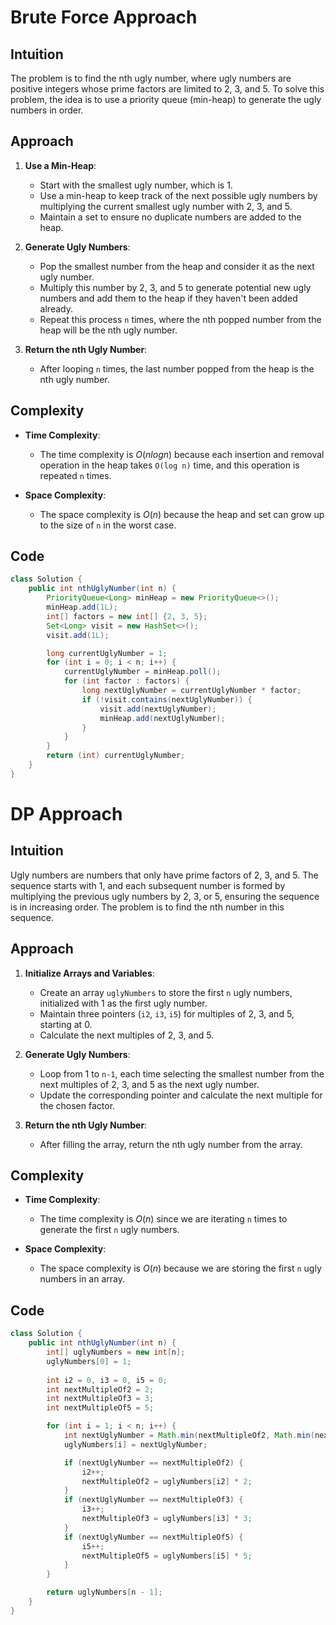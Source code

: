 # Brute Force Approach

## Intuition
The problem is to find the nth ugly number, where ugly numbers are positive integers whose prime factors are limited to 2, 3, and 5. To solve this problem, the idea is to use a priority queue (min-heap) to generate the ugly numbers in order.

## Approach
1. **Use a Min-Heap**:
   - Start with the smallest ugly number, which is 1. 
   - Use a min-heap to keep track of the next possible ugly numbers by multiplying the current smallest ugly number with 2, 3, and 5.
   - Maintain a set to ensure no duplicate numbers are added to the heap.

2. **Generate Ugly Numbers**:
   - Pop the smallest number from the heap and consider it as the next ugly number.
   - Multiply this number by 2, 3, and 5 to generate potential new ugly numbers and add them to the heap if they haven't been added already.
   - Repeat this process `n` times, where the nth popped number from the heap will be the nth ugly number.

3. **Return the nth Ugly Number**:
   - After looping `n` times, the last number popped from the heap is the nth ugly number.

## Complexity
- **Time Complexity**:
  - The time complexity is $O(n log n)$ because each insertion and removal operation in the heap takes `O(log n)` time, and this operation is repeated `n` times.

- **Space Complexity**:
  - The space complexity is $O(n)$ because the heap and set can grow up to the size of `n` in the worst case.

## Code
```java
class Solution {
    public int nthUglyNumber(int n) {
        PriorityQueue<Long> minHeap = new PriorityQueue<>();
        minHeap.add(1L);
        int[] factors = new int[] {2, 3, 5};
        Set<Long> visit = new HashSet<>();
        visit.add(1L);

        long currentUglyNumber = 1;
        for (int i = 0; i < n; i++) {
            currentUglyNumber = minHeap.poll();
            for (int factor : factors) {
                long nextUglyNumber = currentUglyNumber * factor;
                if (!visit.contains(nextUglyNumber)) {
                    visit.add(nextUglyNumber);
                    minHeap.add(nextUglyNumber);
                }
            }
        }
        return (int) currentUglyNumber;
    }
}
```
# DP Approach

## Intuition
Ugly numbers are numbers that only have prime factors of 2, 3, and 5. The sequence starts with 1, and each subsequent number is formed by multiplying the previous ugly numbers by 2, 3, or 5, ensuring the sequence is in increasing order. The problem is to find the nth number in this sequence.

## Approach
1. **Initialize Arrays and Variables**: 
   - Create an array `uglyNumbers` to store the first `n` ugly numbers, initialized with 1 as the first ugly number.
   - Maintain three pointers (`i2`, `i3`, `i5`) for multiples of 2, 3, and 5, starting at 0.
   - Calculate the next multiples of 2, 3, and 5.

2. **Generate Ugly Numbers**:
   - Loop from 1 to `n-1`, each time selecting the smallest number from the next multiples of 2, 3, and 5 as the next ugly number.
   - Update the corresponding pointer and calculate the next multiple for the chosen factor.

3. **Return the nth Ugly Number**:
   - After filling the array, return the nth ugly number from the array.

## Complexity
- **Time Complexity**: 
  - The time complexity is $O(n)$ since we are iterating `n` times to generate the first `n` ugly numbers.

- **Space Complexity**: 
  - The space complexity is $O(n)$ because we are storing the first `n` ugly numbers in an array.

## Code
```java
class Solution {
    public int nthUglyNumber(int n) {
        int[] uglyNumbers = new int[n];
        uglyNumbers[0] = 1;
        
        int i2 = 0, i3 = 0, i5 = 0;
        int nextMultipleOf2 = 2;
        int nextMultipleOf3 = 3;
        int nextMultipleOf5 = 5;

        for (int i = 1; i < n; i++) {
            int nextUglyNumber = Math.min(nextMultipleOf2, Math.min(nextMultipleOf3, nextMultipleOf5));
            uglyNumbers[i] = nextUglyNumber;

            if (nextUglyNumber == nextMultipleOf2) {
                i2++;
                nextMultipleOf2 = uglyNumbers[i2] * 2;
            }
            if (nextUglyNumber == nextMultipleOf3) {
                i3++;
                nextMultipleOf3 = uglyNumbers[i3] * 3;
            }
            if (nextUglyNumber == nextMultipleOf5) {
                i5++;
                nextMultipleOf5 = uglyNumbers[i5] * 5;
            }
        }

        return uglyNumbers[n - 1];
    }
}
```